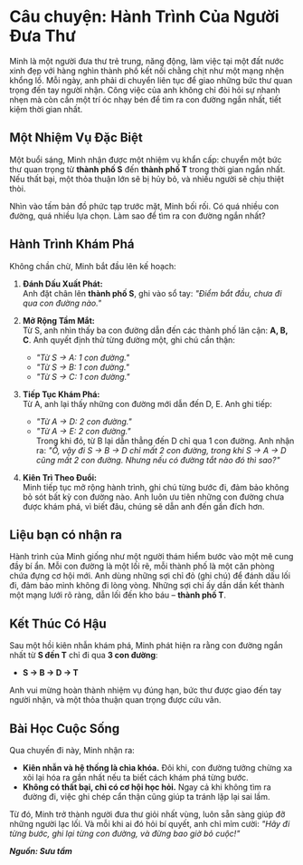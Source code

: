 # **Câu chuyện: Hành Trình Của Người Đưa Thư**  

Minh là một người đưa thư trẻ trung, năng động, làm việc tại một đất nước xinh đẹp với hàng nghìn thành phố kết nối chằng chịt như một mạng nhện khổng lồ. Mỗi ngày, anh phải di chuyển liên tục để giao những bức thư quan trọng đến tay người nhận. Công việc của anh không chỉ đòi hỏi sự nhanh nhẹn mà còn cần một trí óc nhạy bén để tìm ra con đường ngắn nhất, tiết kiệm thời gian nhất.  

## **Một Nhiệm Vụ Đặc Biệt**  

Một buổi sáng, Minh nhận được một nhiệm vụ khẩn cấp: chuyển một bức thư quan trọng từ **thành phố S** đến **thành phố T** trong thời gian ngắn nhất. Nếu thất bại, một thỏa thuận lớn sẽ bị hủy bỏ, và nhiều người sẽ chịu thiệt thòi.  

Nhìn vào tấm bản đồ phức tạp trước mặt, Minh bối rối. Có quá nhiều con đường, quá nhiều lựa chọn. Làm sao để tìm ra con đường ngắn nhất?  

## **Hành Trình Khám Phá**  

Không chần chừ, Minh bắt đầu lên kế hoạch:  

1. **Đánh Dấu Xuất Phát:**  
   Anh đặt chân lên **thành phố S**, ghi vào sổ tay: *"Điểm bắt đầu, chưa đi qua con đường nào."*  

2. **Mở Rộng Tầm Mắt:**  
   Từ S, anh nhìn thấy ba con đường dẫn đến các thành phố lân cận: **A, B, C**. Anh quyết định thử từng đường một, ghi chú cẩn thận:  
   - *"Từ S → A: 1 con đường."*  
   - *"Từ S → B: 1 con đường."*  
   - *"Từ S → C: 1 con đường."*  

3. **Tiếp Tục Khám Phá:**  
   Từ A, anh lại thấy những con đường mới dẫn đến D, E. Anh ghi tiếp:  
   - *"Từ A → D: 2 con đường."*  
   - *"Từ A → E: 2 con đường."*  
   Trong khi đó, từ B lại dẫn thẳng đến D chỉ qua 1 con đường. Anh nhận ra: *"Ồ, vậy đi S → B → D chỉ mất 2 con đường, trong khi S → A → D cũng mất 2 con đường. Nhưng nếu có đường tắt nào đó thì sao?"*  

4. **Kiên Trì Theo Đuổi:**  
   Minh tiếp tục mở rộng hành trình, ghi chú từng bước đi, đảm bảo không bỏ sót bất kỳ con đường nào. Anh luôn ưu tiên những con đường chưa được khám phá, vì biết đâu, chúng sẽ dẫn anh đến gần đích hơn.  

## **Liệu bạn có nhận ra**  

Hành trình của Minh giống như một người thám hiểm bước vào một mê cung đầy bí ẩn. Mỗi con đường là một lối rẽ, mỗi thành phố là một căn phòng chứa đựng cơ hội mới. Anh dùng những sợi chỉ đỏ (ghi chú) để đánh dấu lối đi, đảm bảo mình không đi lòng vòng. Những sợi chỉ ấy dần dần kết thành một mạng lưới rõ ràng, dẫn lối đến kho báu – **thành phố T**.  

## **Kết Thúc Có Hậu**  

Sau một hồi kiên nhẫn khám phá, Minh phát hiện ra rằng con đường ngắn nhất từ **S đến T** chỉ đi qua **3 con đường**:  
- **S → B → D → T**  

Anh vui mừng hoàn thành nhiệm vụ đúng hạn, bức thư được giao đến tay người nhận, và một thỏa thuận quan trọng được cứu vãn.  

## **Bài Học Cuộc Sống**  

Qua chuyến đi này, Minh nhận ra:  
- **Kiên nhẫn và hệ thống là chìa khóa.** Đôi khi, con đường tưởng chừng xa xôi lại hóa ra gần nhất nếu ta biết cách khám phá từng bước.  
- **Không có thất bại, chỉ có cơ hội học hỏi.** Ngay cả khi không tìm ra đường đi, việc ghi chép cẩn thận cũng giúp ta tránh lặp lại sai lầm.  

Từ đó, Minh trở thành người đưa thư giỏi nhất vùng, luôn sẵn sàng giúp đỡ những người lạc lối. Và mỗi khi ai đó hỏi bí quyết, anh chỉ mỉm cười: *"Hãy đi từng bước, ghi lại từng con đường, và đừng bao giờ bỏ cuộc!"*  

***Nguồn: Sưu tầm***